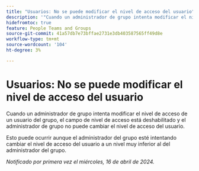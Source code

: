 ```yaml
---
title: "Usuarios: No se puede modificar el nivel de acceso del usuario"
description: '"Cuando un administrador de grupo intenta modificar el nivel de acceso de un usuario del grupo, el campo de nivel de acceso está deshabilitado y el administrador de grupo no puede cambiar el nivel de acceso del usuario".'
hidefromtoc: true
feature: People Teams and Groups
source-git-commit: 41a57db7e73bffae2731e3db403587565ff49d8e
workflow-type: tm+mt
source-wordcount: '104'
ht-degree: 3%

---
```



# Usuarios: No se puede modificar el nivel de acceso del usuario

Cuando un administrador de grupo intenta modificar el nivel de acceso de un usuario del grupo, el campo de nivel de acceso está deshabilitado y el administrador de grupo no puede cambiar el nivel de acceso del usuario.

Esto puede ocurrir aunque el administrador del grupo esté intentando cambiar el nivel de acceso del usuario a un nivel muy inferior al del administrador del grupo.

_Notificado por primera vez el miércoles, 16 de abril de 2024._

